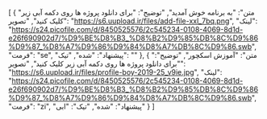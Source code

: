 [
  {
    "متن": "به برنامه خوش آمدید",
    "توضیح": "برای دانلود پروژه ها روی دکمه آبی زیر کلیک کنید",
    "تصویر": "https://s6.uupload.ir/files/add-file-xxl_7bq.png",
    "لینک": "https://s24.picofile.com/d/8450525576/2c545234-0108-4069-8d1d-e26f690902d7/%D9%BE%D8%B3_%D8%B2%D9%85%DB%8C%D9%86%D9%87_%D8%A7%D9%86%D9%84%D8%A7%DB%8C%D9%86.swb",
    "فرمت": "se",
    "پیشنهاد": "شده",
    "تیک": ""
  },
  {
    "متن": "آموزش اسکچور",
    "توضیح": "برای دانلود پروژه ها روی دکمه آبی زیر کلیک کنید",
    "تصویر": "https://s6.uupload.ir/files/profile-boy-2019-25_v9ie.jpg",
    "لینک": "https://s24.picofile.com/d/8450525576/2c545234-0108-4069-8d1d-e26f690902d7/%D9%BE%D8%B3_%D8%B2%D9%85%DB%8C%D9%86%D9%87_%D8%A7%D9%86%D9%84%D8%A7%DB%8C%D9%86.swb",
    "فرمت": "zi",
    "پیشنهاد": "شده",
    "تیک": "ابی"
  }
]
